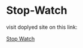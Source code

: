 # Stop-Watch

<p>visit doplyed site on this link:</p> <a href='https://cmmubeenofficial.github.io/Stop-Watch/'>Stop Watch</a>
